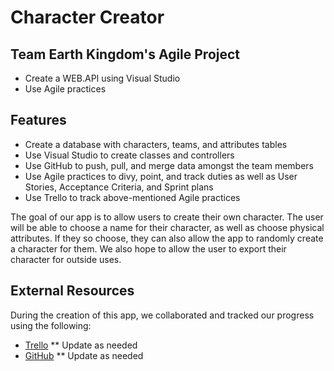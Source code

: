 # Character Creator
## Team Earth Kingdom's Agile Project



- Create a WEB.API using Visual Studio
- Use Agile practices

## Features

- Create a database with characters, teams, and attributes tables
- Use Visual Studio to create classes and controllers
- Use GitHub to push, pull, and merge data amongst the team members
- Use Agile practices to divy, point, and track duties as well as User Stories, Acceptance Criteria, and Sprint plans
- Use Trello to track above-mentioned Agile practices

The goal of our app is to allow users to create their own character.
The user will be able to choose a name for their character, as well as choose
physical attributes. If they so choose, they can also allow the app to
randomly create a character for them. We also hope to allow the user to 
export their character for outside uses.


## External Resources

During the creation of this app, we collaborated and tracked our progress using the following:

- [Trello](https://trello.com/b/DFMT9bjp/agile-project) ** Update as needed
- [GitHub](https://github.com/jorwood1998/CharacterCreationWebApp) ** Update as needed






